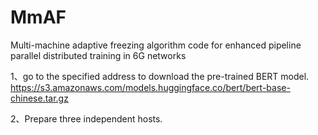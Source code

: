 # MmAF
Multi-machine adaptive freezing algorithm code for enhanced pipeline parallel distributed training in 6G networks

1、go to the specified address to download the pre-trained BERT model.
https://s3.amazonaws.com/models.huggingface.co/bert/bert-base-chinese.tar.gz

2、Prepare three independent hosts.
